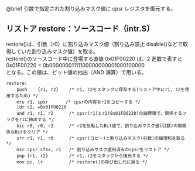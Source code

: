@brief 引数で指定された割り込みマスク値に cpsr レジスタを復元する。

## リストア restore：ソースコード（intr.S）

restore()は、引数（r0）に割り込みマスク値（割り込み禁止 disable()などで取得していた割り込みマスク値）を取る。<br>
restore()のソースコード中に登場する直値 0x01F00220 は、2 進数で表すと<br>
0x01F00220 = 0b00000001111100000000001000100000<br>
となる。この値は、ビット値の抽出（AND 演算）で用いる。

```
restore:
	push	{r1, r2}    /* r1, r2をスタックに保存する(リストア中にr1, r2を使用するため) */
	mrs	r1, cpsr　　　　/* cpsrの内容をr1をコピーする */
	ldr	r2, =0x01F00220
	and	r1, r1, r2      /* cpsr(r1)とr2(0x01F00220)の論理積で、関係するフラグをr1に抽出する */
	bic	r0, r0, r2      /* r2を反転したBit値で、割り込みマスク値(引数)の無関係なBitをクリア */
	orr	r1, r1, r0      /* cpsr(コピー)と割り込みマスク(引数)の論理和を取る */
	msr	cpsr_cfsx, r1	/* 割り込みマスク適用済みのcpsrをリストア */
	pop	{r1, r2}        /* r1, r2をスタックから復元する */
	mov	pc, lr          /* restore()の呼び出し元に戻る */
```
